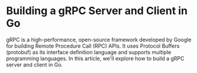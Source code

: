 # Building a gRPC Server and Client in Go
gRPC is a high-performance, open-source framework developed by Google for building Remote Procedure Call (RPC) APIs. It uses Protocol Buffers (protobuf) as its interface definition language and supports multiple programming languages. In this article, we'll explore how to build a gRPC server and client in Go.
